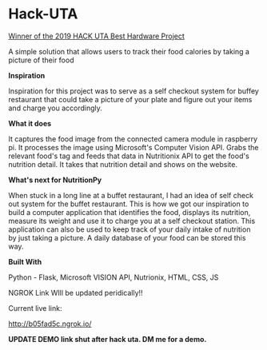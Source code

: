 # Hack-UTA

<a href= "https://devpost.com/software/nutritionpy" >Winner of the 2019 HACK UTA Best Hardware Project </a>

A simple solution that allows users to track their food calories by taking a picture of their food

<b>Inspiration</b>

Inspiration for this project was to serve as a self checkout system for buffey restaurant that could take a picture of your plate and figure out your items and charge you accordingly.

<b>What it does</b>

It captures the food image from the connected camera module in raspberry pi. It processes the image using Microsoft's Computer Vision API. Grabs the relevant food's tag and feeds that data in Nutritionix API to get the food's nutrition detail. It takes that nutrition detail and shows on the website.

<b>What's next for NutritionPy</b>

When stuck in a long line at a buffet restaurant, I had an idea of self check out system for the buffet restaurant. This is how we got our inspiration to build a computer application that identifies the food, displays its nutrition, measure its weight and use it to charge you at a self checkout station. This application can also be used to keep track of your daily intake of nutrition by just taking a picture. A daily database of your food can be stored this way.

<b>Built With</b>

Python - Flask, Microsoft VISION API, Nutrionix, HTML, CSS, JS

NGROK Link WIll be updated peridically!!


Current live link: 

http://b05fad5c.ngrok.io/

<b>UPDATE DEMO link shut after hack uta. DM me for a demo.</b>


